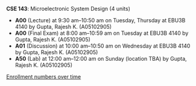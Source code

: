 **CSE 143**: Microelectronic System Design (4 units)

- **A00** (Lecture) at 9:30 am–10:50 am on Tuesday, Thursday at EBU3B 4140 by Gupta, Rajesh K. (A05102905)
- **A00** (Final Exam) at 8:00 am–10:59 am on Tuesday at EBU3B 4140 by Gupta, Rajesh K. (A05102905)
- **A01** (Discussion) at 10:00 am–10:50 am on Wednesday at EBU3B 4140 by Gupta, Rajesh K. (A05102905)
- **A50** (Lab) at 12:00 am–12:00 am on Sunday (location TBA) by Gupta, Rajesh K. (A05102905)

[Enrollment numbers over time](./CSE143.tsv)
